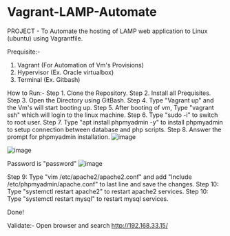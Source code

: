 # Vagrant-LAMP-Automate
PROJECT - To Automate the hosting of LAMP web application to Linux (ubuntu) using Vagrantfile.

Prequisite:-
1. Vagrant (For Automation of Vm's Provisions)
2. Hypervisor (Ex. Oracle virtualbox)
3. Terminal (Ex. Gitbash)

How to Run:-
Step 1. Clone the Repository.
Step 2. Install all Prequisites.
Step 3. Open the Directory using GitBash.
Step 4. Type "Vagrant up" and the Vm's will start booting up.
Step 5. After booting of vm, Type "vagrant ssh" which will login to the linux machine.
Step 6. Type "sudo -i" to switch to root user.
Step 7. Type "apt install phpmyadmin -y" to install phpmyadmin to setup connection between database and php scripts.
Step 8. Answer the prompt for phpmyadmin installation.
![image](https://user-images.githubusercontent.com/92919113/210528187-f128bb8b-827e-4624-a82a-f5fc47457aba.png)

![image](https://user-images.githubusercontent.com/92919113/210528359-495da9b0-c697-4a58-aa91-4112bb67b019.png)

Password is "password"
![image](https://user-images.githubusercontent.com/92919113/210528458-2cc96d6f-0f20-4b17-835e-f6558efc253b.png)

Step 9: Type "vim /etc/apache2/apache2.conf" and add "Include /etc/phpmyadmin/apache.conf" to last line and save the changes.
Step 10: Type "systemctl restart apache2" to restart apache2 services.
Step 10: Type "systemctl restart mysql" to restart mysql services.

Done!

Validate:- 
Open browser and search http://192.168.33.15/
